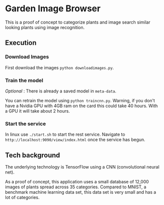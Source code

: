 # Garden Image Browser

This is a proof of concept to categorize plants and image search similar looking plants using image recognition.


## Execution

### Download Images

First download the images `python downloadimages.py`.

### Train the model

*Optional* : There is already a saved model in `meta-data`.

You can retrain the model using `python traincnn.py`.  Warning, if you don't have a Nvidia GPU with 4GB ram on the card this could take 40 hours.  With a GPU it will take about 2 hours.

### Start the service

In linux use `./start.sh` to start the rest service.  Navigate to `http://localhost:9090/view/index.html` once the service has begun.

## Tech background

The underlying technology is TensorFlow using a CNN (convolutional neural net).

As a proof of concept, this application uses a small database
of 12,000 images of plants spread across 35 categories.  Compared to MNIST, a benchmark
machine learning data set, this data set is very small and has a lot of categories.



